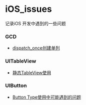 # iOS_issues
记录iOS 开发中遇到的一些问题

### GCD

* [dispatch_once创建单列](./Demo/dispatch_onceDemo)

### UITableView
* [静态TableView使用](./Demo/StaticTableView/)

### UIButton
* [Button Type使用中可能遇到的问题](./Demo/ButtonType)
